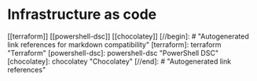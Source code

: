 # Infrastructure as code

[[terraform]]
[[powershell-dsc]]
[[chocolatey]]
[//begin]: # "Autogenerated link references for markdown compatibility"
[terraform]: terraform "Terraform"
[powershell-dsc]: powershell-dsc "PowerShell DSC"
[chocolatey]: chocolatey "Chocolatey"
[//end]: # "Autogenerated link references"